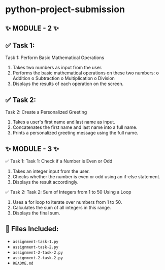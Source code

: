 # python-project-submission

## ✨ MODULE - 2 ✨
## ✅ Task 1:
Task 1: Perform Basic Mathematical Operations

1.  Takes two numbers as input from the user.
2.  Performs the basic mathematical operations on these two numbers:
o	Addition
o	Subtraction
o	Multiplication
o	Division
3.  Displays the results of each operation on the screen.


## ✅ Task 2:
Task 2: Create a Personalized Greeting

1.  Takes a user's first name and last name as input.
2.  Concatenates the first name and last name into a full name.
3.  Prints a personalized greeting message using the full name.

## ✨ MODULE - 3 ✨

✅ Task 1:
Task 1: Check if a Number is Even or Odd

1. 	Takes an integer input from the user.
2. 	Checks whether the number is even or odd using an if-else statement.
3. 	Displays the result accordingly.


✅ Task 2:
Task 2: Sum of Integers from 1 to 50 Using a Loop
 
1.   Uses a for loop to iterate over numbers from 1 to 50.
2.   Calculates the sum of all integers in this range.
3.   Displays the final sum.




## 📁 Files Included:
- `assignment-task-1.py`
- `assignment-task-2.py`
- `assignment-2-task-2.py`
- `assignment-2-task-2.py`
- `README.md`

